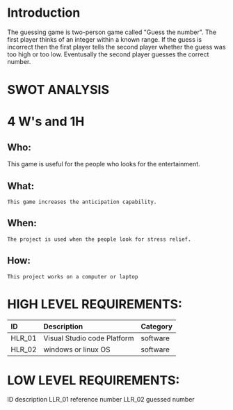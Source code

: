 # Introduction
The guessing game is two-person game called "Guess the number". The first player thinks of an integer within a known range. If the guess is incorrect then the first player tells the second player whether the guess was too high or too low. Eventusally the second player guesses the correct number.

# SWOT ANALYSIS


# 4 W's and 1H
## Who:
   This game is useful for the people who looks for the entertainment.
## What:
    This game increases the anticipation capability. 
## When:
    The project is used when the people look for stress relief.
## How:
    This project works on a computer or laptop 
# HIGH LEVEL REQUIREMENTS:
|ID|	Description	|Category|
|:-|:-------------|:-------|
|HLR_01|	Visual Studio code Platform	|software|
|HLR_02|	windows or linux OS	|software|
# LOW LEVEL REQUIREMENTS:
ID	description
LLR_01	reference number
LLR_02	guessed number
